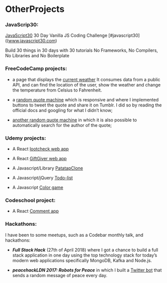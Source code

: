 # OtherProjects

### JavaScrip30:

[JavaScript30](https://github.com/GiadaSimonetti/JavaScript30) 30 Day Vanilla JS Coding Challenge [#javascript30]((www.javascript30.com)

Build 30 things in 30 days with 30 tutorials
No Frameworks, No Compilers, No Libraries and No Boilerplate

### FreeCodeCamp projects:

* a page that displays the [current weather](https://goo.gl/ErCL9R) It consumes data from a public API, and can find the location of the user, show the weather and change the temperature from Celsius to Fahrenheit.

* a [random quote machine](https://goo.gl/ohPXmE) which is responsive and where I implemented buttons to tweet the quote and share it on Tumblr. I did so by reading the official docs and googling for what I didn’t know;

* [another random quote machine](https://goo.gl/Hk6tnn) in which it is also possible to automatically search for the author of the quote;

### Udemy projects:

* A React [lootcheck web app](https://github.com/GiadaSimonetti/lootcheck)

* A React [GiftGiver web app](https://github.com/GiadaSimonetti/giftgiver)

* A Javascript/Library [PatatapClone](https://github.com/GiadaSimonetti/PatatapClone)

* A Javascript/jQuery [Todo-list](https://github.com/GiadaSimonetti/Todo-list)

* A Javascript [Color game](https://github.com/GiadaSimonetti/Color-game)

### Codeschool project:

* A React [Comment app](https://codepen.io/Magenta/full/yvWeVy/)

### Hackathons:

I have been to some meetups, such as a Codebar monthly talk, and hackathons:

* _**Full Stack Hack**_ (27th of April 2018) where I got a chance to build a full stack application in one day using the top technology stack for today’s modern web applications specifically MongoDB, Kafka and Node.js.

* _**peacehackLDN 2017: Robots for Peace**_ in which I built a [Twitter bot](https://twitter.com/GiadaPeaceBot) that sends a random message of peace every day.
